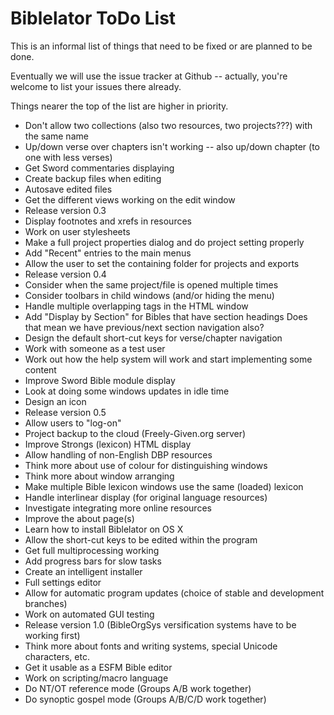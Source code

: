 Biblelator ToDo List
====================

This is an informal list of things that need to be fixed or are planned to be done.

Eventually we will use the issue tracker at Github
    -- actually, you're welcome to list your issues there already.

Things nearer the top of the list are higher in priority.

* Don't allow two collections (also two resources, two projects???) with the same name
* Up/down verse over chapters isn't working -- also up/down chapter (to one with less verses)
* Get Sword commentaries displaying
* Create backup files when editing
* Autosave edited files
* Get the different views working on the edit window
* Release version 0.3
* Display footnotes and xrefs in resources
* Work on user stylesheets
* Make a full project properties dialog and do project setting properly
* Add "Recent" entries to the main menus
* Allow the user to set the containing folder for projects and exports
* Release version 0.4
* Consider when the same project/file is opened multiple times
* Consider toolbars in child windows (and/or hiding the menu)
* Handle multiple overlapping tags in the HTML window
* Add "Display by Section" for Bibles that have section headings
    Does that mean we have previous/next section navigation also?
* Design the default short-cut keys for verse/chapter navigation
* Work with someone as a test user
* Work out how the help system will work and start implementing some content
* Improve Sword Bible module display
* Look at doing some windows updates in idle time
* Design an icon
* Release version 0.5
* Allow users to "log-on"
* Project backup to the cloud (Freely-Given.org server)
* Improve Strongs (lexicon) HTML display
* Allow handling of non-English DBP resources
* Think more about use of colour for distinguishing windows
* Think more about window arranging
* Make multiple Bible lexicon windows use the same (loaded) lexicon
* Handle interlinear display (for original language resources)
* Investigate integrating more online resources
* Improve the about page(s)
* Learn how to install Biblelator on OS X
* Allow the short-cut keys to be edited within the program
* Get full multiprocessing working
* Add progress bars for slow tasks
* Create an intelligent installer
* Full settings editor
* Allow for automatic program updates (choice of stable and development branches)
* Work on automated GUI testing
* Release version 1.0 (BibleOrgSys versification systems have to be working first)
* Think more about fonts and writing systems, special Unicode characters, etc.
* Get it usable as a ESFM Bible editor
* Work on scripting/macro language
* Do NT/OT reference mode (Groups A/B work together)
* Do synoptic gospel mode (Groups A/B/C/D work together)
